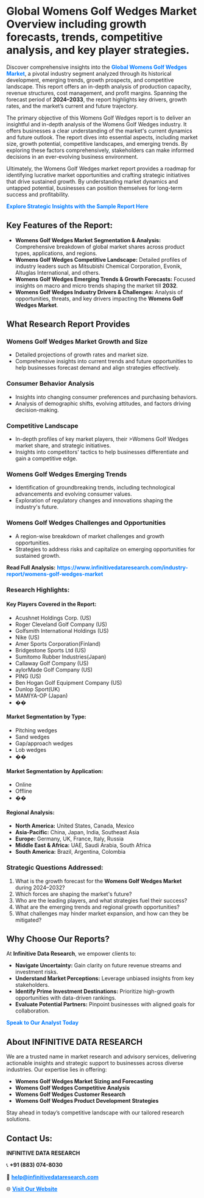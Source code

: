<h1>Global Womens Golf Wedges Market Overview including growth forecasts, trends, competitive analysis, and key player strategies.</h1>
<p>
Discover comprehensive insights into the 
<a href="https://www.infinitivedataresearch.com/industry-report/womens-golf-wedges-market" rel="dofollow" style="color: #007BFF; text-decoration: none;"><strong>Global Womens Golf Wedges Market</strong></a>, a pivotal industry segment analyzed through its historical development, emerging trends, growth prospects, and competitive landscape. This report offers an in-depth analysis of production capacity, revenue structures, cost management, and profit margins. Spanning the forecast period of <strong>2024–2033</strong>, the report highlights key drivers, growth rates, and the market’s current and future trajectory.
</p>
<p>
The primary objective of this Womens Golf Wedges report is to deliver an insightful and in-depth analysis of the Womens Golf Wedges industry. It offers businesses a clear understanding of the market's current dynamics and future outlook. The report dives into essential aspects, including market size, growth potential, competitive landscapes, and emerging trends. By exploring these factors comprehensively, stakeholders can make informed decisions in an ever-evolving business environment.
</p>
<p>
Ultimately, the Womens Golf Wedges market report provides a roadmap for identifying lucrative market opportunities and crafting strategic initiatives that drive sustained growth. By understanding market dynamics and untapped potential, businesses can position themselves for long-term success and profitability.
</p>
<p>
<a href="https://www.infinitivedataresearch.com/request-sample/reportId=108628" style="color: #007BFF; text-decoration: none;"><strong>Explore Strategic Insights with the Sample Report Here</strong></a>
</p>

<h2>Key Features of the Report:</h2>
<ul>
<li><strong>Womens Golf Wedges Market Segmentation & Analysis:</strong> Comprehensive breakdown of global market shares across product types, applications, and regions.</li>
<li><strong>Womens Golf Wedges Competitive Landscape:</strong> Detailed profiles of industry leaders such as Mitsubishi Chemical Corporation, Evonik, Altuglas International, and others.</li>
<li><strong>Womens Golf Wedges Emerging Trends & Growth Forecasts:</strong> Focused insights on macro and micro trends shaping the market till <strong>2032</strong>.</li>
<li><strong>Womens Golf Wedges Industry Drivers & Challenges:</strong> Analysis of opportunities, threats, and key drivers impacting the <strong>Womens Golf Wedges Market</strong>.</li>
</ul>

<h2>What Research Report Provides</h2>
<h3>Womens Golf Wedges Market Growth and Size</h3>
<ul>
<li>Detailed projections of growth rates and market size.</li>
<li>Comprehensive insights into current trends and future opportunities to help businesses forecast demand and align strategies effectively.</li>
</ul>

<h3>Consumer Behavior Analysis</h3>
<ul>
<li>Insights into changing consumer preferences and purchasing behaviors.</li>
<li>Analysis of demographic shifts, evolving attitudes, and factors driving decision-making.</li>
</ul>

<h3>Competitive Landscape</h3>
<ul>
<li>In-depth profiles of key market players, their >Womens Golf Wedges market share, and strategic initiatives.</li>
<li>Insights into competitors' tactics to help businesses differentiate and gain a competitive edge.</li>
</ul>

<h3>Womens Golf Wedges Emerging Trends</h3>
<ul>
<li>Identification of groundbreaking trends, including technological advancements and evolving consumer values.</li>
<li>Exploration of regulatory changes and innovations shaping the industry's future.</li>
</ul>

<h3>Womens Golf Wedges Challenges and Opportunities</h3>
<ul>
<li>A region-wise breakdown of market challenges and growth opportunities.</li>
<li>Strategies to address risks and capitalize on emerging opportunities for sustained growth.</li>
</ul>
<p><strong>Read Full Analysis:</strong> <a href="https://www.infinitivedataresearch.com/industry-report/womens-golf-wedges-market" rel="dofollow" style="color: #007BFF; text-decoration: none;"><strong>https://www.infinitivedataresearch.com/industry-report/womens-golf-wedges-market</strong></a></p>
<h3>Research Highlights:</h3>
<h4>Key Players Covered in the Report:</h4>
<ul><li>Acushnet Holdings Corp. (US)</li><li>Roger Cleveland Golf Company (US)</li><li>Golfsmith International Holdings (US)</li><li>Nike (US)</li><li>Amer Sports Corporation(Finland)</li><li>Bridgestone Sports Ltd (US)</li><li>Sumitomo Rubber Industries(Japan)</li><li>Callaway Golf Company (US)</li><li>aylorMade Golf Company (US)</li><li>PING (US)</li><li>Ben Hogan Golf Equipment Company (US)</li><li>Dunlop Sport(UK)</li><li>MAMIYA-OP (Japan)</li><li>��</li></ul>
<h4>Market Segmentation by Type:</h4>
<ul><li>Pitching wedges</li><li>Sand wedges</li><li>Gap/approach wedges</li><li>Lob wedges</li><li>��</li></ul>
<h4>Market Segmentation by Application:</h4>
<ul><li>Online</li><li>Offline</li><li>��</li></ul>

<h4>Regional Analysis:</h4>
<ul>
<li><strong>North America:</strong> United States, Canada, Mexico</li>
<li><strong>Asia-Pacific:</strong> China, Japan, India, Southeast Asia</li>
<li><strong>Europe:</strong> Germany, UK, France, Italy, Russia</li>
<li><strong>Middle East & Africa:</strong> UAE, Saudi Arabia, South Africa</li>
<li><strong>South America:</strong> Brazil, Argentina, Colombia</li>
</ul>

<h3>Strategic Questions Addressed:</h3>
<ol>
<li>What is the growth forecast for the <strong>Womens Golf Wedges Market</strong> during 2024–2032?</li>
<li>Which forces are shaping the market's future?</li>
<li>Who are the leading players, and what strategies fuel their success?</li>
<li>What are the emerging trends and regional growth opportunities?</li>
<li>What challenges may hinder market expansion, and how can they be mitigated?</li>
</ol>

<h2>Why Choose Our Reports?</h2>
<p>At <strong>Infinitive Data Research</strong>, we empower clients to:</p>
<ul>
<li><strong>Navigate Uncertainty:</strong> Gain clarity on future revenue streams and investment risks.</li>
<li><strong>Understand Market Perceptions:</strong> Leverage unbiased insights from key stakeholders.</li>
<li><strong>Identify Prime Investment Destinations:</strong> Prioritize high-growth opportunities with data-driven rankings.</li>
<li><strong>Evaluate Potential Partners:</strong> Pinpoint businesses with aligned goals for collaboration.</li>
</ul>
<p><a href="https://www.infinitivedataresearch.com/industry-report/womens-golf-wedges-market" rel="dofollow" style="color: #007BFF; text-decoration: none;"><strong>Speak to Our Analyst Today</strong></a></p>

<h2>About INFINITIVE DATA RESEARCH</h2>
<p>We are a trusted name in market research and advisory services, delivering actionable insights and strategic support to businesses across diverse industries. Our expertise lies in offering:</p>
<ul>
<li><strong>Womens Golf Wedges Market Sizing and Forecasting</strong></li>
<li><strong>Womens Golf Wedges Competitive Analysis</strong></li>
<li><strong>Womens Golf Wedges Customer Research</strong></li>
<li><strong>Womens Golf Wedges Product Development Strategies</strong></li>
</ul>
<p>Stay ahead in today’s competitive landscape with our tailored research solutions.</p>

<h2>Contact Us:</h2>
<p><strong>INFINITIVE DATA RESEARCH</strong></p>
<p>📞 <strong>+91 (883) 074-8030</strong></p>
<p>📧 <strong><a href="mailto:help@infinitivedataresearch.com" style="color: #007BFF;">help@infinitivedataresearch.com</a></strong></p>
<p>🌐 <strong><a href="https://www.infinitivedataresearch.com" rel="dofollow" style="color: #007BFF;">Visit Our Website</a></strong></p>
